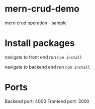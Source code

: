 # mern-crud-demo
mern crud operation - sample

# Install packages
navigate to front end run
```npm install``` 

navigate to backend end run
```npm install``` 

# Ports
Backend port: 4000
Frontend port: 3000
